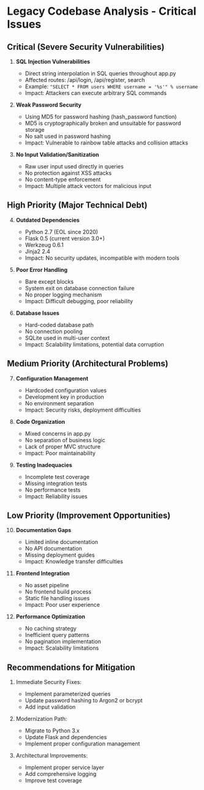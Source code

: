 # Legacy Codebase Analysis - Critical Issues

## Critical (Severe Security Vulnerabilities)

1. **SQL Injection Vulnerabilities**
   - Direct string interpolation in SQL queries throughout app.py
   - Affected routes: /api/login, /api/register, search
   - Example: `"SELECT * FROM users WHERE username = '%s'" % username`
   - Impact: Attackers can execute arbitrary SQL commands

2. **Weak Password Security**
   - Using MD5 for password hashing (hash_password function)
   - MD5 is cryptographically broken and unsuitable for password storage
   - No salt used in password hashing
   - Impact: Vulnerable to rainbow table attacks and collision attacks

3. **No Input Validation/Sanitization**
   - Raw user input used directly in queries
   - No protection against XSS attacks
   - No content-type enforcement
   - Impact: Multiple attack vectors for malicious input

## High Priority (Major Technical Debt)

4. **Outdated Dependencies**
   - Python 2.7 (EOL since 2020)
   - Flask 0.5 (current version 3.0+)
   - Werkzeug 0.6.1
   - Jinja2 2.4
   - Impact: No security updates, incompatible with modern tools

5. **Poor Error Handling**
   - Bare except blocks
   - System exit on database connection failure
   - No proper logging mechanism
   - Impact: Difficult debugging, poor reliability

6. **Database Issues**
   - Hard-coded database path
   - No connection pooling
   - SQLite used in multi-user context
   - Impact: Scalability limitations, potential data corruption

## Medium Priority (Architectural Problems)

7. **Configuration Management**
   - Hardcoded configuration values
   - Development key in production
   - No environment separation
   - Impact: Security risks, deployment difficulties

8. **Code Organization**
   - Mixed concerns in app.py
   - No separation of business logic
   - Lack of proper MVC structure
   - Impact: Poor maintainability

9. **Testing Inadequacies**
   - Incomplete test coverage
   - Missing integration tests
   - No performance tests
   - Impact: Reliability issues

## Low Priority (Improvement Opportunities)

10. **Documentation Gaps**
    - Limited inline documentation
    - No API documentation
    - Missing deployment guides
    - Impact: Knowledge transfer difficulties

11. **Frontend Integration**
    - No asset pipeline
    - No frontend build process
    - Static file handling issues
    - Impact: Poor user experience

12. **Performance Optimization**
    - No caching strategy
    - Inefficient query patterns
    - No pagination implementation
    - Impact: Scalability limitations

## Recommendations for Mitigation

1. Immediate Security Fixes:
   - Implement parameterized queries
   - Update password hashing to Argon2 or bcrypt
   - Add input validation

2. Modernization Path:
   - Migrate to Python 3.x
   - Update Flask and dependencies
   - Implement proper configuration management

3. Architectural Improvements:
   - Implement proper service layer
   - Add comprehensive logging
   - Improve test coverage
